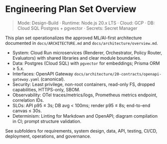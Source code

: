 # Engineering Plan Set Overview
<!-- markdownlint-disable MD013 -->

> Mode: Design-Build · Runtime: Node.js 20.x LTS · Cloud: GCP · DB: Cloud SQL Postgres + pgvector · Secrets: Secret Manager

This plan set operationalizes the approved ML/AI-first architecture documented in `docs/ARCHITECTURE.md` and `docs/architecture/overview.md`.

- System: Cloud Run microservices (Renderer, Orchestrator, Policy Router, Evaluators) with shared libraries and clear module boundaries.
- Data: Postgres (Cloud SQL) with `pgvector` for embeddings; Prisma ORM ≥ 5.x.
- Interfaces: OpenAPI Gateway `docs/architecture/20-contracts/openapi-gateway.yaml` (canonical).
- Security: Least privilege, non-root containers, read-only FS, dropped capabilities, HTTPS-only, SBOM.
- Observability: OTel traces/metrics/logs, Prometheus metrics endpoint, correlation IDs.
- SLOs: API p95 ≤ 3s; DB avg < 100ms; render p95 ≤ 8s; end-to-end canvas ≤ 30s.
- Determinism: Linting for Markdown and OpenAPI; diagram compilation in CI; prompt structure validation.

See subfolders for requirements, system design, data, API, testing, CI/CD, deployment, operations, and governance.

